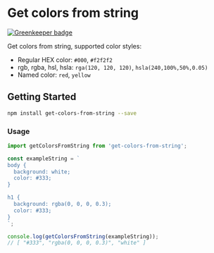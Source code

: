 # Get colors from string

[![Greenkeeper badge](https://badges.greenkeeper.io/xcatliu/get-colors-from-string.svg)](https://greenkeeper.io/)


Get colors from string, supported color styles:

- Regular HEX color: `#000`, `#f2f2f2`
- rgb, rgba, hsl, hsla: `rga(120, 120, 120)`, `hsla(240,100%,50%,0.05)`
- Named color: `red`, `yellow`

## Getting Started

```bash
npm install get-colors-from-string --save
```

### Usage

```js
import getColorsFromString from 'get-colors-from-string';

const exampleString = `
body {
  background: white;
  color: #333;
}

h1 {
  background: rgba(0, 0, 0, 0.3);
  color: #333;
}
`;

console.log(getColorsFromString(exampleString));
// [ "#333", "rgba(0, 0, 0, 0.3)", "white" ]
```
